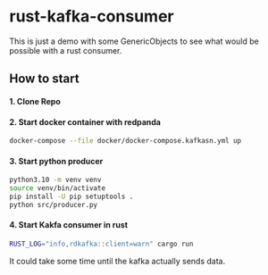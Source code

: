 # rust-kafka-consumer

This is just a demo with some GenericObjects to see what would be 
possible with a rust consumer.

## How to start
#### 1. Clone Repo
#### 2. Start docker container with redpanda
```sh
docker-compose --file docker/docker-compose.kafkasn.yml up
```

#### 3. Start python producer
```sh
python3.10 -m venv venv
source venv/bin/activate
pip install -U pip setuptools .
python src/producer.py
```

#### 4. Start Kakfa consumer in rust

```sh
RUST_LOG="info,rdkafka::client=warn" cargo run
```
It could take some time until the kafka actually sends data.
